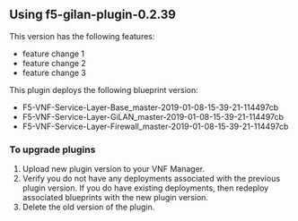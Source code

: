 ## Using f5-gilan-plugin-0.2.39 
This version has the following features:

- feature change 1
- feature change 2
- feature change 3

This plugin deploys the following blueprint version:
 
- F5-VNF-Service-Layer-Base_master-2019-01-08-15-39-21-114497cb
- F5-VNF-Service-Layer-GiLAN_master-2019-01-08-15-39-21-114497cb
- F5-VNF-Service-Layer-Firewall_master-2019-01-08-15-39-21-114497cb

### To upgrade plugins

1. Upload new plugin version to your VNF Manager. 
2. Verify you do not have any deployments associated with the previous plugin version. If you do have existing deployments, 
then redeploy associated blueprints with the new plugin version.
3. Delete the old version of the plugin.
